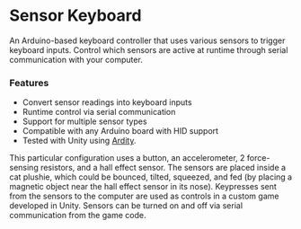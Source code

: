 # Sensor Keyboard

An Arduino-based keyboard controller that uses various sensors to trigger keyboard inputs. Control which sensors are active at runtime through serial communication with your computer.

### Features
* Convert sensor readings into keyboard inputs
* Runtime control via serial communication
* Support for multiple sensor types
* Compatible with any Arduino board with HID support
* Tested with Unity using [Ardity](https://github.com/dwilches/Ardity).

This particular configuration uses a button, an accelerometer, 2 force-sensing resistors, and a hall effect sensor. The sensors are placed inside a cat plushie, which could be bounced, tilted, squeezed, and fed \(by placing a magnetic object near the hall effect sensor in its nose\). Keypresses sent from the sensors to the computer are used as controls in a custom game developed in Unity. Sensors can be turned on and off via serial communication from the game code.